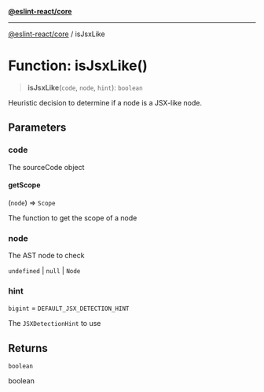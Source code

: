 [**@eslint-react/core**](../README.md)

***

[@eslint-react/core](../README.md) / isJsxLike

# Function: isJsxLike()

> **isJsxLike**(`code`, `node`, `hint`): `boolean`

Heuristic decision to determine if a node is a JSX-like node.

## Parameters

### code

The sourceCode object

#### getScope

(`node`) => `Scope`

The function to get the scope of a node

### node

The AST node to check

`undefined` | `null` | `Node`

### hint

`bigint` = `DEFAULT_JSX_DETECTION_HINT`

The `JSXDetectionHint` to use

## Returns

`boolean`

boolean
